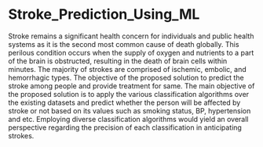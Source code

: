 # Stroke_Prediction_Using_ML

Stroke remains a significant health concern for
individuals and public health systems as it is the second most
common cause of death globally. This perilous condition occurs
when the supply of oxygen and nutrients to a part of the brain is
obstructed, resulting in the death of brain cells within minutes.
The majority of strokes are comprised of ischemic, embolic,
and hemorrhagic types. The objective of the proposed solution
to predict the stroke among people and provide treatment for
same. The main objective of the proposed solution is to apply
the various classification algorithms over the existing datasets
and predict whether the person will be affected by stroke or not
based on its values such as smoking status, BP, hypertension and
etc. Employing diverse classification algorithms would yield an
overall perspective regarding the precision of each classification
in anticipating strokes.
